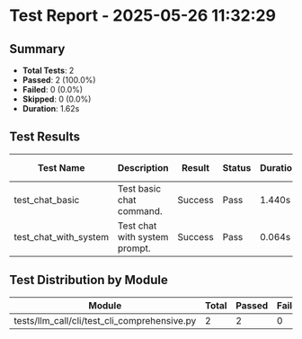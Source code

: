# Test Report - 2025-05-26 11:32:29

## Summary
- **Total Tests**: 2
- **Passed**: 2 (100.0%)
- **Failed**: 0 (0.0%)
- **Skipped**: 0 (0.0%)
- **Duration**: 1.62s

## Test Results

| Test Name | Description | Result | Status | Duration | Timestamp | Error Message |
|-----------|-------------|--------|--------|----------|-----------|---------------|
| test_chat_basic | Test basic chat command. | Success | Pass | 1.440s | 2025-05-26 11:32:30 |  |
| test_chat_with_system | Test chat with system prompt. | Success | Pass | 0.064s | 2025-05-26 11:32:31 |  |

## Test Distribution by Module

| Module | Total | Passed | Failed | Skipped |
|--------|-------|--------|--------|---------|
| tests/llm_call/cli/test_cli_comprehensive.py | 2 | 2 | 0 | 0 |